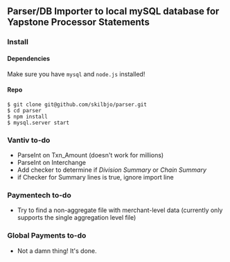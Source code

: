 ## Parser/DB Importer to local mySQL database for Yapstone Processor Statements

### Install

#### Dependencies

Make sure you have `mysql` and `node.js` installed! 

#### Repo
````
$ git clone git@github.com/skilbjo/parser.git
$ cd parser
$ npm install
$ mysql.server start
````

### Vantiv to-do

- ParseInt on Txn_Amount (doesn't work for millions)
- ParseInt on Interchange
- Add checker to determine if *Division Summary* or *Chain Summary*
- if Checker for Summary lines is true, ignore import line

### Paymentech to-do

- Try to find a non-aggregate file with merchant-level data (currently only supports the single aggregation level file)

### Global Payments to-do

- Not a damn thing! It's done.